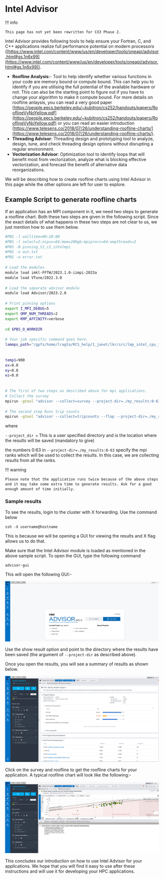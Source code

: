 # Intel Advisor

!!! info

    This page has not yet been rewritten for CX3 Phase 2.

Intel Advisor provides following tools to help ensure your Fortran, C, and C++ applications realize full performance potential on modern processors ([https://www.intel.com/content/www/us/en/developer/tools/oneapi/advisor.html#gs.1n6x99](https://www.intel.com/content/www/us/en/developer/tools/oneapi/advisor.html#gs.1n6x99)).

* **Roofline Analysis**:- Tool to help identify whether various functions in your code are memory bound or compute bound. This can help you to identify if you are utilising the full potential of the available hardware or not. This can also be the starting point  to figure out if you have to change your algorithm to make it compute bound. For more details on roofline anlaysis, you can read a very good paper [https://people.eecs.berkeley.edu/~kubitron/cs252/handouts/papers/RooflineVyNoYellow.pdf](https://people.eecs.berkeley.edu/~kubitron/cs252/handouts/papers/RooflineVyNoYellow.pdf) or you can read an easier introduction [https://www.telesens.co/2018/07/26/understanding-roofline-charts/](https://www.telesens.co/2018/07/26/understanding-roofline-charts/).
* **Threading Advisor**: Threading design and prototyping tool to analyze, design, tune, and check threading design options without disrupting a regular environment.
* **Vectorization Advisor**: Optimization tool to identify loops that will benefit most from vectorization, analyze what is blocking effective vectorization, and forecast the benefit of alternative data reorganizations.

We will be describing how to create roofline charts using Intel Advisor in this page while the other options are left for user to explore.

## Example Script to generate roofline charts

If an application has an MPI component in it, we need two steps to generate a roofline chart. Both these two steps are given in the following script. Since the exact details of what happens in these two steps are not clear to us, we just mention how to use them below.

```bash
#PBS -l walltime=00:20:00
#PBS -l select=2:ncpus=64:mem=200gb:mpiprocs=64:ompthreads=2
#PBS -N pinning_t2_c2_intelmpi
#PBS -o out.txt
#PBS -e error.txt
 
# Load the modules
module load imkl-FFTW/2023.1.0-iimpi-2023a
module load VTune/2022.3.0
 
# Load the separate advisor module
module load Advisor/2023.2.0
 
# Print pinning options
export I_MPI_DEBUG=5
export OMP_NUM_THREADS=2
export KMP_AFFINITY=verbose
 
cd $PBS_O_WORKDIR
 
# Your job specific command goes here.
lammps_path="/gpfs/home/lragta/RCS_help/1_janet/lkr/src/lmp_intel_cpu_intelmpi"
 
 
temp1=900
ex=0.0
ey=0.0
ez=0.0
 
 
# The first of two steps as described above for mpi applications.
# Collect the survey
mpirun -gtool "advisor --collect=survey --project-dir=./my_results:0-63" -v6 -np 64 ${lammps_path} -l log.lammps -nocite -var temp1 ${temp1} -var ex ${ex} -var ey ${ey} -var ez ${ez} -in alkyl-amor-nvt.in
 
# The second step Runs trip counts
mpirun -gtool "advisor --collect=tripcounts --flop --project-dir=./my_results:0-63" -v6 -np 64 ${lammps_path} -l log.lammps -nocite -var temp1 ${temp1} -var ex ${ex} -var ey ${ey} -var ez ${ez} -in alkyl-amor-nvt.in
```

where

`--project_dir =` This is a user specified directory and is the location where the results will be saved (mandatory to give)

the numbers 0:63 in `--project-dir=./my_results:0-63` specify the mpi ranks which will be used to collect the results. In this case, we are collecting results from all the ranks.

!!! warning

    Please note that the application runs twice because of the above steps and it may take some extra time to generate results. Ask for a good enough amount of time initially.

### Sample results
To see the results, login to the cluster with X forwarding. Use the command below

```console
ssh -X username@hostname
```

This is because we will be opening a GUI for viewing the results and X flag allows us to do that.

Make sure that the Intel Advisor module is loaded as mentioned in the above sample script. To open the GUI, type the following command

```
advisor-gui
```

This will open the following GUI:-

![Intel Advisor Start Screen](./img/advisor_start_screen.png)

Use the show result option and point to the directory where the results have been saved (the argument of `--project-dir` as described above).

Once you open the results, you will see a summary of results as shown below.

![Intel Advisor Summary](./img/advisor_summary.png)

Click on the survey and roofline to get the roofline charts for your application. A typical roofline chart will look like the following:-

![Intel Advisor Roofline](./img/advisor_roofline.png)

This concludes our introduction on how to use Intel Advisor for your applications. We hope that you will find it easy to use after these instructions and will use it for developing your HPC applications.

